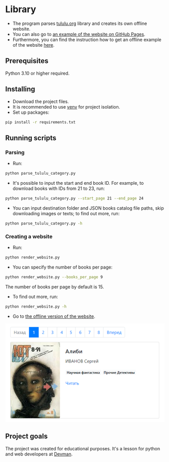 # Library

- The program parses [tululu.org](https://tululu.org/) library and creates its own offline website.
- You can also go to [an example of the website on GitHub Pages](https://fch-yk.github.io/d_04_05_site/).
- Furthermore, you can find the instruction how to get an offline example of the website [here](https://github.com/fch-yk/d_04_05_site).

## Prerequisites

Python 3.10 or higher required.

## Installing

- Download the project files.
- It is recommended to use [venv](https://docs.python.org/3/library/venv.html?highlight=venv#module-venv) for project isolation.
- Set up packages:

```bash
pip install -r requirements.txt
```

## Running scripts

### Parsing

- Run:

```bash
python parse_tululu_category.py
```

- It's possible to input the start and end book ID.
For example, to download books with IDs from 21 to 23, run:

```bash
python parse_tululu_category.py --start_page 21 --end_page 24
```

- You can input destination folder and JSON books catalog file paths,
skip downloading images or texts; to find out more, run:

```bash
python parse_tululu_category.py -h
```

### Creating a website

- Run:

```bash
python render_website.py
```

- You can specify the number of books per page:

```bash
python render_website.py --books_per_page 9
```

The number of books per page by default is 15.

- To find out more, run:

```bash
python render_website.py -h
```

- Go to [the offline version of the website](http://127.0.0.1:5500/).

![site screenshot](./site_screenshot.png)

## Project goals

The project was created for educational purposes.
It's a lesson for python and web developers at [Devman](https://dvmn.org).
